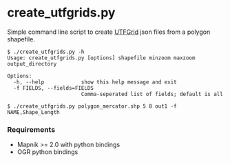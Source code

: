 # create_utfgrids.py

Simple command line script to create [UTFGrid](https://github.com/mapbox/utfgrid-spec) json files from a polygon shapefile.

```
$ ./create_utfgrids.py -h
Usage: create_utfgrids.py [options] shapefile minzoom maxzoom output_directory

Options:
  -h, --help            show this help message and exit
  -f FIELDS, --fields=FIELDS
                        Comma-seperated list of fields; default is all

$ ./create_utfgrids.py polygon_mercator.shp 5 8 out1 -f NAME,Shape_Length
```

### Requirements

* Mapnik >= 2.0 with python bindings
* OGR python bindings
